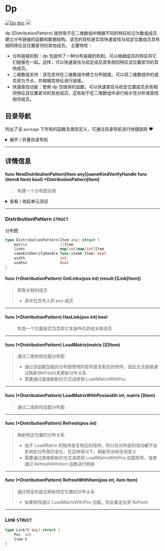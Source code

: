 # Dp

[![Go doc](https://img.shields.io/badge/go.dev-reference-brightgreen?logo=go&logoColor=white&style=flat)](https://pkg.go.dev/github.com/kercylan98/minotaur)
![](https://img.shields.io/badge/Email-kercylan@gmail.com-green.svg?style=flat)

dp (DistributionPattern) 提供用于在二维数组中根据不同的特征标记为数组成员建立分布链接的函数和数据结构。该包的目标是实现快速查找与给定位置成员具有相同特征且位置紧邻的其他成员。
主要特性：
  - 分布链接机制：dp 包提供了一种分布链接的机制，可以根据成员的特征将它们链接在一起。这样，可以快速查找与给定成员具有相同特征且位置紧邻的其他成员。
  - 二维数组支持：该包支持在二维数组中建立分布链接。可以将二维数组中的成员视为节点，并根据其特征进行链接。
  - 快速查找功能：使用 dp 包提供的函数，可以快速查找与给定位置成员具有相同特征且位置紧邻的其他成员。这有助于在二维数组中进行相关性分析或查找相邻成员。


## 目录导航
列出了该 `package` 下所有的函数及类型定义，可通过目录导航进行快捷跳转 ❤️
<details>
<summary>展开 / 折叠目录导航</summary>


> 包级函数定义

|函数名称|描述
|:--|:--
|[NewDistributionPattern](#NewDistributionPattern)|构建一个分布图实例


> 类型定义

|类型|名称|描述
|:--|:--|:--
|`STRUCT`|[DistributionPattern](#struct_DistributionPattern)|分布图
|`STRUCT`|[Link](#struct_Link)|暂无描述...

</details>


***
## 详情信息
#### func NewDistributionPattern\[Item any\](sameKindVerifyHandle func (itemA Item)  bool) *DistributionPattern[Item]
<span id="NewDistributionPattern"></span>
> 构建一个分布图实例

<details>
<summary>查看 / 收起单元测试</summary>


```go

func TestNewDistributionPattern(t *testing.T) {
	dp := NewDistributionPattern[int](func(itemA, itemB int) bool {
		return itemA == itemB
	})
	matrix := []int{1, 1, 2, 2, 2, 2, 1, 2, 2}
	dp.LoadMatrixWithPos(3, matrix)
	for pos, link := range dp.links {
		fmt.Println(pos, link, fmt.Sprintf("%p", link))
	}
	fmt.Println()
	matrix[6] = 2
	dp.Refresh(6)
	for pos, link := range dp.links {
		fmt.Println(pos, link, fmt.Sprintf("%p", link))
	}
}

```


</details>


***
<span id="struct_DistributionPattern"></span>
### DistributionPattern `STRUCT`
分布图
```go
type DistributionPattern[Item any] struct {
	matrix               []Item
	links                map[int]map[int]Item
	sameKindVerifyHandle func(itemA Item) bool
	width                int
	usePos               bool
}
```
#### func (*DistributionPattern) GetLinks(pos int) (result []Link[Item])
> 获取关联的成员
>   - 其中包含传入的 pos 成员
***
#### func (*DistributionPattern) HasLink(pos int)  bool
> 检查一个位置是否包含除它本身外的其他关联成员
***
#### func (*DistributionPattern) LoadMatrix(matrix [][]Item)
> 通过二维矩阵加载分布图
>   - 通过该函数加载的分布图使用的矩阵是复制后的矩阵，因此无法直接通过刷新(Refresh)来更新分布关系
>   - 需要通过直接刷新的方式请使用 LoadMatrixWithPos
***
#### func (*DistributionPattern) LoadMatrixWithPos(width int, matrix []Item)
> 通过二维矩阵加载分布图
***
#### func (*DistributionPattern) Refresh(pos int)
> 刷新特定位置的分布关系
>   - 由于 LoadMatrix 的矩阵是复制后的矩阵，所以任何外部的改动都不会影响到分布图的变化，在这种情况下，刷新将没有任何意义
>   - 需要通过直接刷新的方式请使用 LoadMatrixWithPos 加载矩阵，或者通过 RefreshWithItem 函数进行刷新
***
#### func (*DistributionPattern) RefreshWithItem(pos int, item Item)
> 通过特定的成员刷新特定位置的分布关系
>   - 如果矩阵通过 LoadMatrixWithPos 加载，将会重定向至 Refresh
***
<span id="struct_Link"></span>
### Link `STRUCT`

```go
type Link[V any] struct {
	Pos  int
	Item V
}
```
